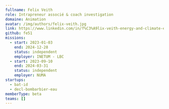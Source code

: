 ```yaml
---
fullname: Felix Veith
role: Intrapreneur associé & coach investigation
domaine: Animation
avatar: /img/authors/felix-veith.jpg
link: https://www.linkedin.com/in/f%C3%A9lix-veith-energy-and-climate-engineer/
github: fe51
missions:
  - start: 2023-01-03
    end: 2024-12-28
    status: independent
    employer: INETUM - LBC
  - start: 2023-09-10
    end: 2024-03-31
    status: independent
    employer: NUMA
startups:
  - bat-id
  - decl-bombarbier-eau
memberType: beta
teams: []
---
```

